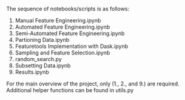 The sequence of notebooks/scripts is as follows:

1. Manual Feature Engineering.ipynb
2. Automated Feature Engineering.ipynb
3. Semi-Automated Feature Engineering.ipynb
4. Partioning Data.ipynb
5. Featuretools Implementation with Dask.ipynb
6. Sampling and Feature Selection.ipynb
7. random_search.py
8. Subsetting Data.ipynb
9. Results.ipynb

For the main overview of the project, only (1., 2., and 9.) are required.
Additional helper functions can be found in utils.py